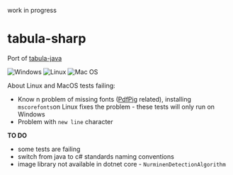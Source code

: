 work in progress

# tabula-sharp
Port of [tabula-java](https://github.com/tabulapdf/tabula-java)

![Windows](https://github.com/BobLd/tabula-sharp/workflows/Windows/badge.svg)
![Linux](https://github.com/BobLd/tabula-sharp/workflows/Linux/badge.svg)
![Mac OS](https://github.com/BobLd/tabula-sharp/workflows/Mac%20OS/badge.svg)

About Linux and MacOS tests failing:
- Know n problem of missing fonts ([PdfPig](https://github.com/UglyToad/PdfPig) related), installing `mscorefonts`on Linux fixes the problem - these tests will only run on Windows
- Problem with `new line` character 

**TO DO**
- some tests are failing
- switch from java to c# standards naming conventions
- image library not available in dotnet core - `NurminenDetectionAlgorithm`
